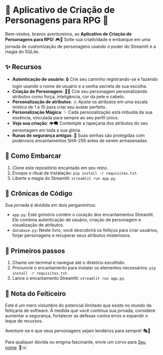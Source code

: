 # 👾 Aplicativo de Criação de Personagens para RPG 👑

Bem-vindos, bravos aventureiros, ao **Aplicativo de Criação de Personagens para RPG**! 🎮🎉 Solte sua criatividade e embarque em uma jornada de customização de personagens usando o poder do Streamlit e a magia do SQLite.

## ✨ Recursos

- **Autenticação de usuário**: 🔒 Crie seu caminho registrando-se e fazendo login usando o nome de usuário e a senha secreta de sua escolha.
- **Criação de Personagem**: 🧙‍♂️ Crie seu personagem personalizando atributos como força, inteligência, cor da pele e cabelo.
- **Personalização de atributos**: ⚔️ Ajuste os atributos em uma escala mística de 1 a 10 para criar seu avatar perfeito.
- **Personalização Mágica**: ✨ Cada personalização está imbuída da sua essência, vinculada para sempre ao seu perfil único.
- **Veja sua criação**: 👁‍🗨 Contemple a tapeçaria dos atributos do seu personagem em toda a sua glória.
- **Runas de segurança antigas**: 🔐 Suas senhas são protegidas com poderosos encantamentos SHA-256 antes de serem armazenadas.

## 🚀 Como Embarcar

1. Clone este repositório encantado em seu reino.
2. Evoque o ritual de instalação: `pip install -r requisitos.txt`.
3. Liberte a magia do Streamlit: `streamlit run app.py`.

## 📜 Crônicas de Código

Sua jornada é dividida em dois pergaminhos:

- `app.py`: Este grimório contém o coração dos encantamentos Streamlit. Ele combina autenticação de usuário, criação de personagem e visualização de atributos.
- `database.py`: Neste livro, você descobrirá os feitiços para criar usuários, forjar personagens e recuperar seus atributos misteriosos.

## 🌟 Primeiros passos

1. Chame um terminal e navegue até o diretório escolhido.
2. Pronuncie o encantamento para instalar os elementos necessários: `pip install -r requisitos.txt`.
3. Lance o encantamento Streamlit: `streamlit run app.py`.

## 📣 Nota do Feiticeiro

Este é um mero vislumbre do potencial ilimitado que existe no mundo da feitiçaria de software. À medida que você continua sua jornada, considere aumentar a segurança, fortalecer as defesas contra erros e expandir o leque de recursos.

Aventure-se e que seus personagens sejam lendários para sempre! 🎭📜

Para qualquer dúvida ou enigma fascinante, envie um corvo para [Seu nome](mailto:pedroazevedo252@gmail.com). 🦉✉️